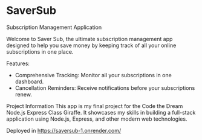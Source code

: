 # SaverSub
Subscription Management Application

Welcome to Saver Sub, the ultimate subscription management app designed to help you save money by keeping track of all your online subscriptions in one place.

Features:

* Comprehensive Tracking: Monitor all your subscriptions in one dashboard.
* Cancellation Reminders: Receive notifications before your subscriptions renew.

Project Information
This app is my final project for the Code the Dream Node.js Express Class Giraffe. It showcases my skills in building a full-stack application using Node.js, Express, and other modern web technologies.

Deployed in https://saversub-1.onrender.com/
